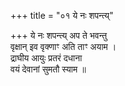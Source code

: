 +++
title = "०१ ये नः शपन्त्य्"

+++
ये नः शपन्त्य् अप ते भवन्तु  
वृक्षान् इव वृक्णाꣳ अति ताꣳ अयाम ।  
द्राघीय आयुः प्रतरं दधाना  
वयं देवानां सुमतौ स्याम ॥